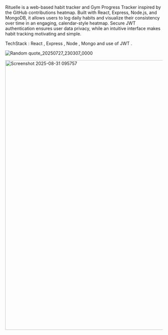 Rituelle is a web-based habit tracker and Gym Progress Tracker inspired by the GitHub contributions heatmap. Built with React, Express, Node.js, and MongoDB, it allows users to log daily habits and visualize their consistency over time in an engaging, calendar-style heatmap. Secure JWT authentication ensures user data privacy, while an intuitive interface makes habit tracking motivating and simple. 

TechStack : React , Express , Node , Mongo and use of JWT .


![Random quote_20250727_230307_0000](https://github.com/user-attachments/assets/bf46e4c6-c959-42d7-a90f-97868e207d99)



<img width="1895" height="863" alt="Screenshot 2025-08-31 095757" src="https://github.com/user-attachments/assets/fab29736-86eb-4aff-808f-fa5d7081f6be" />

